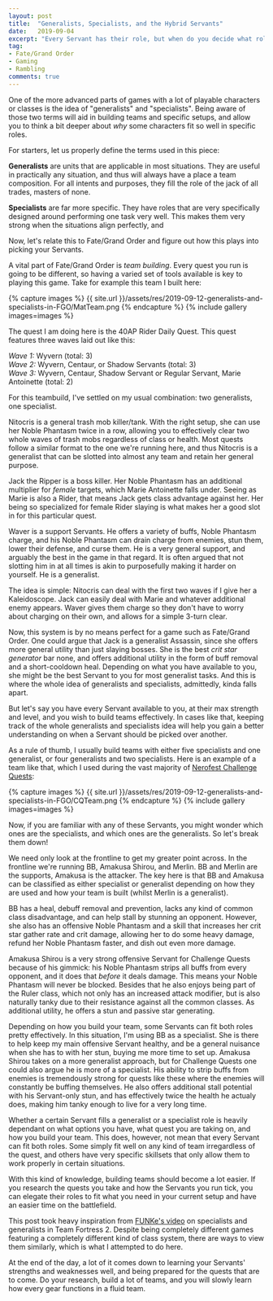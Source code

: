 ```yaml
---
layout: post
title:  "Generalists, Specialists, and the Hybrid Servants"
date:   2019-09-04
excerpt: "Every Servant has their role, but when do you decide what roles need fulfilling?"
tag:
- Fate/Grand Order
- Gaming
- Rambling
comments: true
---
```


One of the more advanced parts of games with a lot of playable characters or classes is the idea of "generalists" and "specialists". Being aware of those two terms will aid in building teams and specific setups, and allow you to think a bit deeper about *why* some characters fit so well in specific roles.


For starters, let us properly define the terms used in this piece:

**Generalists** are units that are applicable in most situations. They are useful in practically any situation, and thus will always have a place a team composition. For all intents and purposes, they fill the role of the jack of all trades, masters of none.

**Specialists** are far more specific. They have roles that are very specifically designed around performing one task very well. This makes them very strong when the situations align perfectly, and

Now, let's relate this to Fate/Grand Order and figure out how this plays into picking your Servants.


A vital part of Fate/Grand Order is *team building*. Every quest you run is going to be different, so having a varied set of tools available is key to playing this game. Take for example this team I built here:

{% capture images %} {{ site.url }}/assets/res/2019-09-12-generalists-and-specialists-in-FGO/MatTeam.png {% endcapture %} {% include gallery images=images %}

The quest I am doing here is the 40AP Rider Daily Quest. This quest features three waves laid out like this:

*Wave 1:*
Wyvern (total: 3) <br>
*Wave 2:*
Wyvern, Centaur, or Shadow Servants (total: 3) <br>
*Wave 3:*
Wyvern, Centaur, Shadow Servant or Regular Servant, Marie Antoinette (total: 2)

For this teambuild, I've settled on my usual combination: two generalists, one specialist.

Nitocris is a general trash mob killer/tank. With the right setup, she can use her Noble Phantasm twice in a row, allowing you to effectively clear two whole waves of trash mobs regardless of class or health. Most quests follow a similar format to the one we're running here, and thus Nitocris is a generalist that can be slotted into almost any team and retain her general purpose.

Jack the Ripper is a boss killer. Her Noble Phantasm has an additional multiplier for *female* targets, which Marie Antoinette falls under. Seeing as Marie is also a Rider, that means Jack gets class advantage against her. Her being so specialized for female Rider slaying is what makes her a good slot in for this particular quest.

Waver is a support Servants. He offers a variety of buffs, Noble Phantasm charge, and his Noble Phantasm can drain charge from enemies, stun them, lower their defense, and curse them. He is a very general support, and arguably the best in the game in that regard. It is often argued that not slotting him in at all times is akin to purposefully making it harder on yourself. He is a generalist.

The idea is simple: Nitocris can deal with the first two waves if I give her a Kaleidoscope. Jack can easily deal with Marie and whatever additional enemy appears. Waver gives them charge so they don't have to worry about charging on their own, and allows for a simple 3-turn clear.

Now, this system is by no means perfect for a game such as Fate/Grand Order. One could argue that Jack is a generalist Assassin, since she offers more general utility than just slaying bosses. She is the best *crit star generator* bar none, and offers additional utility in the form of buff removal and a short-cooldown heal. Depending on what you have available to you, she might be the best Servant to you for most generalist tasks. And this is where the whole idea of generalists and specialists, admittedly, kinda falls apart.


But let's say you have every Servant available to you, at their max strength and level, and you wish to build teams effectively. In cases like that, keeping track of the whole generalists and specialists idea will help you gain a better understanding on when a Servant should be picked over another.

As a rule of thumb, I usually build teams with either five specialists and one generalist, or four generalists and two specialists. Here is an example of a team like that, which I used during the vast majority of [Nerofest Challenge Quests](https://fate-go.cirnopedia.org/quest_event_us_20190829.php#exhibition2016):

{% capture images %} {{ site.url }}/assets/res/2019-09-12-generalists-and-specialists-in-FGO/CQTeam.png {% endcapture %} {% include gallery images=images %}

Now, if you are familiar with any of these Servants, you might wonder which ones are the specialists, and which ones are the generalists. So let's break them down!

We need only look at the frontline to get my greater point across. In the frontline we're running BB, Amakusa Shirou, and Merlin. BB and Merlin are the supports, Amakusa is the attacker. The key here is that BB and Amakusa can be classified as either specialist or generalist depending on how they are used and how your team is built (whilst Merlin is a generalist).

BB has a heal, debuff removal and prevention, lacks any kind of common class disadvantage, and can help stall by stunning an opponent. However, she also has an offensive Noble Phantasm and a skill that increases her crit star gather rate and crit damage, allowing her to do some heavy damage, refund her Noble Phantasm faster, and dish out even more damage.

Amakusa Shirou is a very strong offensive Servant for Challenge Quests because of his gimmick: his Noble Phantasm strips all buffs from every opponent, and it does that *before* it deals damage. This means your Noble Phantasm will never be blocked. Besides that he also enjoys being part of the Ruler class, which not only has an increased attack modifier, but is also naturally tanky due to their resistance against all the common classes. As additional utility, he offers a stun and passive star generating.

Depending on how you build your team, some Servants can fit both roles pretty effectively. In this situation, I'm using BB as a specialist. She is there to help keep my main offensive Servant healthy, and be a general nuisance when she has to with her stun, buying me more time to set up. Amakusa Shirou takes on a more generalist approach, but for Challenge Quests one could also argue he is more of a specialist. His ability to strip buffs from enemies is tremendously strong for quests like these where the enemies will constantly be buffing themselves. He also offers additional stall potential with his Servant-only stun, and has effectively twice the health he actualy does, making him tanky enough to live for a very long time.

Whether a certain Servant fills a generalist or a specialist role is heavily dependant on what options you have, what quest you are taking on, and how you build your team. This does, however, not mean that every Servant can fit both roles. Some simply fit well on any kind of team irregardless of the quest, and others have very specific skillsets that only allow them to work properly in certain situations.

With this kind of knowledge, building teams should become a lot easier. If you research the quests you take and how the Servants you run tick, you can elegate their roles to fit what you need in your current setup and have an easier time on the battlefield.

This post took heavy inspiration from [FUNKe's video](https://www.youtube.com/watch?v=9UiVtTR4aMY) on specialists and generalists in Team Fortress 2. Despite being completely different games featuring a completely different kind of class system, there are ways to view them similarly, which is what I attempted to do here.

At the end of the day, a lot of it comes down to learning your Servants' strengths and weaknesses well, and being prepared for the quests that are to come. Do your research, build a lot of teams, and you will slowly learn how every gear functions in a fluid team.